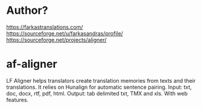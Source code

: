 # Author?
https://farkastranslations.com/
https://sourceforge.net/u/farkasandras/profile/
https://sourceforge.net/projects/aligner/
# af-aligner
LF Aligner helps translators create translation memories from texts and their translations. It relies on Hunalign for automatic sentence pairing. Input: txt, doc, docx, rtf, pdf, html. Output: tab delimited txt, TMX and xls. With web features.
